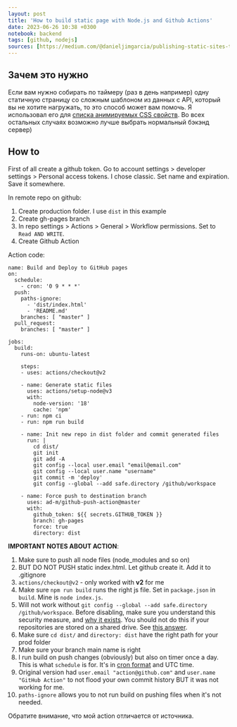 ```yaml
---
layout: post
title: 'How to build static page with Node.js and Github Actions'
date: 2023-06-26 10:38 +0300
notebook: backend
tags: [github, nodejs]
sources: [https://medium.com/@danieljimgarcia/publishing-static-sites-to-github-pages-using-github-actions-8040f57dfeaf]
---
```

## Зачем это нужно
Если вам нужно собирать по таймеру (раз в день например) одну статичную страницу со сложным шаблоном из данных с API, который вы не хотите нагружать, то это способ может вам помочь. Я использовал его для [списка анимируемых CSS свойств](https://vallek.github.io/animatable-css/). Во всех остальных случаях возможно лучше выбрать нормальный бэкэнд сервер)

## How to 
First of all create a github token. Go to account settings > developer settings > Personal access tokens. I chose classic. Set name and expiration. Save it somewhere.

In remote repo on github:

1. Create production folder. I use `dist` in this example
2. Create gh-pages branch 
3. In repo settings > Actions > General > Workflow permissions. Set to `Read AND WRITE`.
4. Create Github Action

Action code:
```
name: Build and Deploy to GitHub pages
on:
  schedule:
    - cron: '0 9 * * *'
  push:
    paths-ignore:
      - 'dist/index.html'
      - 'README.md'
    branches: [ "master" ]
  pull_request:
    branches: [ "master" ]

jobs:
  build:
    runs-on: ubuntu-latest
    
    steps:
    - uses: actions/checkout@v2

    - name: Generate static files
      uses: actions/setup-node@v3
      with:
        node-version: '18'
        cache: 'npm'
    - run: npm ci
    - run: npm run build

    - name: Init new repo in dist folder and commit generated files
      run: |
        cd dist/
        git init
        git add -A
        git config --local user.email "email@email.com"
        git config --local user.name "username"
        git commit -m 'deploy'
        git config --global --add safe.directory /github/workspace
        
    - name: Force push to destination branch
      uses: ad-m/github-push-action@master
      with:
        github_token: ${{ secrets.GITHUB_TOKEN }}
        branch: gh-pages
        force: true
        directory: dist
```
**IMPORTANT NOTES ABOUT ACTION**:
1. Make sure to push all node files (node_modules and so on)
2. BUT DO NOT PUSH static index.html. Let github create it. Add it to .gitignore
3. `actions/checkout@v2` - only worked with **v2** for me
4. Make sure `npm run build` runs the right js file. Set in `package.json` in `build`. Mine is `node index.js`.
5. Will not work without `git config --global --add safe.directory /github/workspace`. Before disabling, make sure you understand this security measure, and [why it exists](https://github.com/git/git/commit/8959555cee7ec045958f9b6dd62e541affb7e7d9). You should not do this if your repositories are stored on a shared drive. See [this answer](https://stackoverflow.com/a/71904131/9749171).
6. Make sure `cd dist/` and `directory: dist` have the right path for your prod folder
7. Make sure your branch main name is right
8. I run build on push changes (obviously) but also on timer once a day. This is what `schedule` is for. It's in [cron format](https://crontab.guru/#0_24_*_*_*) and UTC time.
9. Original version had `user.email "action@github.com"` and `user.name "GitHub Action"` to not flood your own commit history BUT it was not working for me.
10. `paths-ignore` allows you to not run build on pushing files when it's not needed.

Обратите внимание, что мой action отличается от источника.